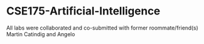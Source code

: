 # CSE175-Artificial-Intelligence
All labs were collaborated and co-submitted with former roommate/friend(s) Martin Catindig and Angelo
